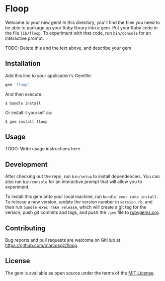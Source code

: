 # Floop

Welcome to your new gem! In this directory, you'll find the files you need to be able to package up your Ruby library into a gem. Put your Ruby code in the file `lib/floop`. To experiment with that code, run `bin/console` for an interactive prompt.

TODO: Delete this and the text above, and describe your gem

## Installation

Add this line to your application's Gemfile:

```ruby
gem 'floop'
```

And then execute:

    $ bundle install

Or install it yourself as:

    $ gem install floop

## Usage

TODO: Write usage instructions here

## Development

After checking out the repo, run `bin/setup` to install dependencies. You can also run `bin/console` for an interactive prompt that will allow you to experiment.

To install this gem onto your local machine, run `bundle exec rake install`. To release a new version, update the version number in `version.rb`, and then run `bundle exec rake release`, which will create a git tag for the version, push git commits and tags, and push the `.gem` file to [rubygems.org](https://rubygems.org).

## Contributing

Bug reports and pull requests are welcome on GitHub at https://github.com/marcosgz/floop.


## License

The gem is available as open source under the terms of the [MIT License](https://opensource.org/licenses/MIT).

